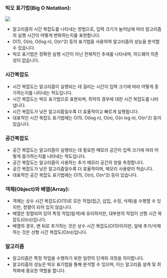 ### 빅오 표기법(Big O Notation):

![](https://velog.velcdn.com/images/rhaudgks12/post/1049632b-7309-4806-be69-12a64554954b/image.png)

- 알고리즘의 시간 복잡도를 나타내는 방법으로, 입력 크기가 늘어남에 따라 알고리즘의 실행 시간이 어떻게 변화하는지를 표현합니다.
- O(1), O(n), O(log n), O(n^2) 등의 표기법을 사용하여 알고리즘의 성능을 분석할 수 있습니다.
- 빅오 표기법은 정확한 실행 시간이 아닌 전체적인 추세를 나타내며, 하드웨어 의존성이 없습니다.


### 시간복잡도
- 시간 복잡도는 알고리즘이 실행되는 데 걸리는 시간이 입력 크기에 따라 어떻게 증가하는지를 나타내는 척도입니다.
- 시간 복잡도는 빅오 표기법으로 표현되며, 최악의 경우에 대한 시간 복잡도를 나타냅니다.
- 시간 복잡도가 낮은 알고리즘일수록 더 효율적이고 빠르게 실행됩니다.
- 대표적인 시간 복잡도 표기법에는 O(1), O(log n), O(n), O(n log n), O(n^2) 등이 있습니다.



### 공간복잡도

- 공간 복잡도는 알고리즘이 실행되는 데 필요한 메모리 공간이 입력 크기에 따라 어떻게 증가하는지를 나타내는 척도입니다.
- 공간 복잡도는 알고리즘이 사용하는 추가 메모리 공간의 양을 측정합니다.
- 공간 복잡도가 낮은 알고리즘일수록 더 효율적이며, 메모리 사용량이 적습니다.
- 대표적인 공간 복잡도 표기법에는 O(1), O(n), O(n^2) 등이 있습니다.


### 객체(Object)와 배열(Array):

- 객체는 상수 시간 복잡도(O(1))로 모든 작업(접근, 삽입, 수정, 삭제)을 수행할 수 있지만, 정렬이 되어 있지 않습니다.
- 배열은 정렬되어 있어 특정 작업(탐색)에 유리하지만, 대부분의 작업이 선형 시간 복잡도(O(n))입니다.
- 배열의 경우, 맨 뒤로 추가하는 것은 상수 시간 복잡도(O(1))이지만, 앞에 추가/삭제하는 것은 선형 시간 복잡도(O(n))입니다.


### 알고리즘

- 알고리즘은 특정 작업을 수행하기 위한 일련의 단계와 과정을 의미합니다.
- 알고리즘의 성능은 빅오 표기법을 통해 분석할 수 있으며, 이는 알고리즘 설계 및 최적화에 중요한 역할을 합니다.
